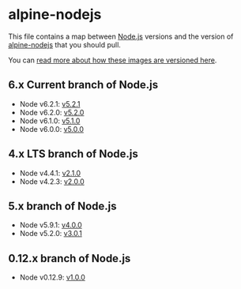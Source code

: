 # alpine-nodejs

This file contains a map between [Node.js][nodejs] versions and the version of [alpine-nodejs][alpinenodejs] that you should pull.

You can [read more about how these images are versioned here](https://github.com/smebberson/docker-alpine#versioning).

## 6.x Current branch of Node.js

- Node v6.2.1: [v5.2.1](VERSIONS.md#v521)
- Node v6.2.0: [v5.2.0](VERSIONS.md#v520)
- Node v6.1.0: [v5.1.0](VERSIONS.md#v510)
- Node v6.0.0: [v5.0.0](VERSIONS.md#v500)

## 4.x LTS branch of Node.js

- Node v4.4.1: [v2.1.0](VERSIONS.md#v210)
- Node v4.2.3: [v2.0.0](VERSIONS.md#v200)

## 5.x branch of Node.js

- Node v5.9.1: [v4.0.0](VERSIONS.md#v400)
- Node v5.2.0: [v3.0.1](VERSIONS.md#v301)

## 0.12.x branch of Node.js

- Node v0.12.9: [v1.0.0](VERSIONS.md#v100)

[nodejs]: https://nodejs.org/en/
[alpinenodejs]: https://github.com/smebberson/docker-alpine/tree/master/alpine-nodejs
